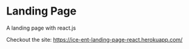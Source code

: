 # Landing Page

A landing page with react.js

Checkout the site: https://ice-ent-landing-page-react.herokuapp.com/